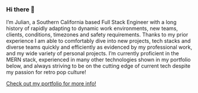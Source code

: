 ### Hi there 👋

I’m Julian, a Southern California based Full Stack Engineer with a long history of rapidly adapting to dynamic work environments, new teams, clients, conditions, timezones and safety requirements. Thanks to my prior experience I am able to comfortably dive into new projects, tech stacks and diverse teams quickly and efficiently as evidenced by my professional work, and my wide variety of personal projects. I’m currently proficient in the MERN stack, experienced in many other technologies shown in my portfolio below, and always striving to be on the cutting edge of current tech despite my passion for retro pop culture!

<a href="julianbeard.codes" target="_blank">Check out my portfolio for more info!</a>
